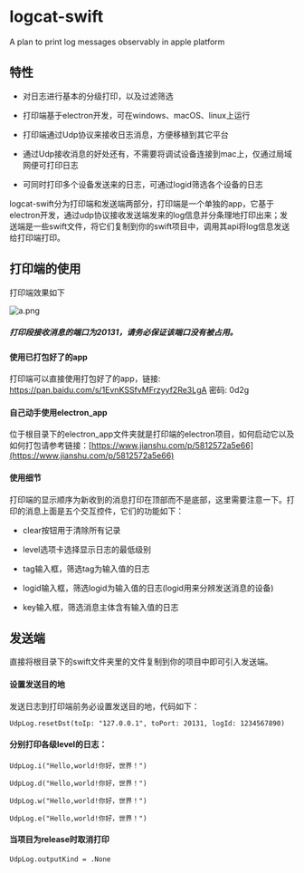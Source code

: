 # logcat-swift

A plan to print log messages observably in apple platform

##  特性

* 对日志进行基本的分级打印，以及过滤筛选

* 打印端基于electron开发，可在windows、macOS、linux上运行

* 打印端通过Udp协议来接收日志消息，方便移植到其它平台

* 通过Udp接收消息的好处还有，不需要将调试设备连接到mac上，仅通过局域网便可打印日志

* 可同时打印多个设备发送来的日志，可通过logid筛选各个设备的日志

logcat-swift分为打印端和发送端两部分，打印端是一个单独的app，它基于electron开发，通过udp协议接收发送端发来的log信息并分条理地打印出来；发送端是一些swift文件，将它们复制到你的swift项目中，调用其api将log信息发送给打印端打印。

##  打印端的使用

打印端效果如下

![a.png](https://pic.images.ac.cn/image/5e8f309cf0fa0)



#####  打印段接收消息的端口为20131，请务必保证该端口没有被占用。

#### 使用已打包好了的app

打印端可以直接使用打包好了的app，链接: https://pan.baidu.com/s/1EvnKSSfvMFrzyyf2Re3LgA  密码: 0d2g

#### 自己动手使用electron_app

位于根目录下的electron_app文件夹就是打印端的electron项目，如何启动它以及如何打包请参考链接：[https://www.jianshu.com/p/5812572a5e66](https://www.jianshu.com/p/5812572a5e66)

#### 使用细节

打印端的显示顺序为新收到的消息打印在顶部而不是底部，这里需要注意一下。打印的消息上面是五个交互控件，它们的功能如下：

* clear按钮用于清除所有记录

* level选项卡选择显示日志的最低级别

* tag输入框，筛选tag为输入值的日志

* logid输入框，筛选logid为输入值的日志(logid用来分辨发送消息的设备)

* key输入框，筛选消息主体含有输入值的日志

## 发送端

直接将根目录下的swift文件夹里的文件复制到你的项目中即可引入发送端。

#### 设置发送目的地

发送日志到打印端前务必设置发送目的地，代码如下：

```
UdpLog.resetDst(toIp: "127.0.0.1", toPort: 20131, logId: 1234567890)
```

#### 分别打印各级level的日志：

```
UdpLog.i("Hello,world!你好，世界！")

UdpLog.d("Hello,world!你好，世界！")

UdpLog.w("Hello,world!你好，世界！")

UdpLog.e("Hello,world!你好，世界！")
```

#### 当项目为release时取消打印

```
UdpLog.outputKind = .None
```


